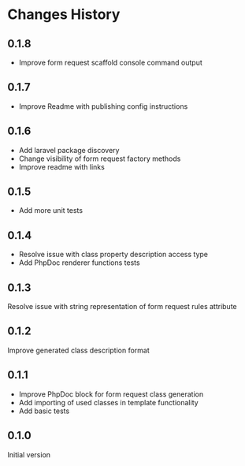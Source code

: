 # Changes History

0.1.8
-----
+ Improve form request scaffold console command output

0.1.7
-----
+ Improve Readme with publishing config instructions

0.1.6
-----
+ Add laravel package discovery
+ Change visibility of form request factory methods
+ Improve readme with links

0.1.5
-----
+ Add more unit tests

0.1.4
-----
+ Resolve issue with class property description access type
+ Add PhpDoc renderer functions tests

0.1.3
-----
Resolve issue with string representation of form request rules attribute

0.1.2
-----
Improve generated class description format

0.1.1
-----
+ Improve PhpDoc block for form request class generation
+ Add importing of used classes in template functionality
+ Add basic tests 

0.1.0
-----
Initial version
